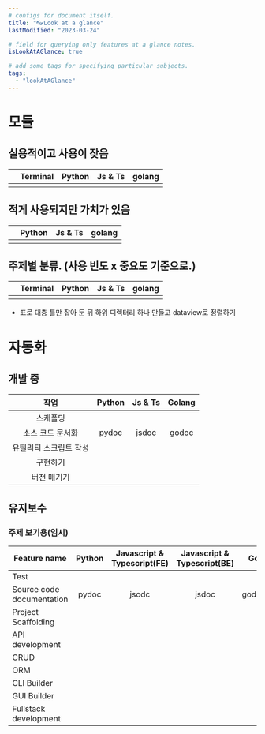```yaml
---
# configs for document itself.
title: "👓Look at a glance"
lastModified: "2023-03-24"

# field for querying only features at a glance notes.
isLookAtAGlance: true

# add some tags for specifying particular subjects.
tags:
  - "lookAtAGlance"
---
```

# 모듈
## 실용적이고 사용이 잦음
|  | Terminal | Python | Js & Ts | golang |
| :----: |:-----:|:------:|:-------:| ------ |
|      |       |        |         |        |


## 적게 사용되지만 가치가 있음
|  | Python | Js & Ts | golang |
|:----:|:------:|:-------:| ------ |
|      |        |         |        |


## 주제별 분류. (사용 빈도 x 중요도 기준으로.)
|  | Terminal | Python | Js & Ts | golang |
| :----: |:-----:|:------:|:-------:| ------ |
|      |       |        |         |        |
- 표로 대충 틀만 잡아 둔 뒤 하위 디렉터리 하나 만들고 dataview로 정렬하기

# 자동화
## 개발 중
|          작업          | Python | Js & Ts | Golang |
|:----------------------:|:------:|:-------:|:------:|
|        스캐폴딩        |        |         |        |
|    소스 코드 문서화    | pydoc  |  jsdoc  | godoc  |
| 유틸리티 스크립트 작성 |        |         |        |
|        구현하기        |        |         |        |
|        버전 매기기                |        |         |        |

## 유지보수


### 주제 보기용(임시)
| Feature name              | Python | Javascript & Typescript(FE) | Javascript & Typescript(BE) |  Go   |
| ------------------------- |:------:|:---------------------------:|:---------------------------:|:-----:|
| Test                      |        |                             |                             |       |
| Source code documentation | pydoc  |            jsodc            |            jsdoc            | godoc | 
| Project Scaffolding       |        |                             |                             |       |
| API development           |        |                             |                             |       |
| CRUD                      |        |                             |                             |       |
| ORM                       |        |                             |                             |       |
| CLI Builder               |        |                             |                             |       |
| GUI Builder               |        |                             |                             |       |
| Fullstack development     |        |                             |                             |       |